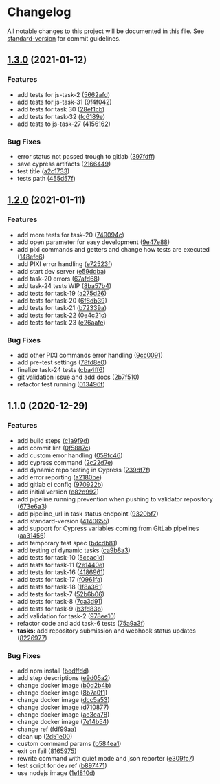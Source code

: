 # Changelog

All notable changes to this project will be documented in this file. See [standard-version](https://github.com/conventional-changelog/standard-version) for commit guidelines.

## [1.3.0](https://gitlab.com/booost/validator/compare/v1.2.0...v1.3.0) (2021-01-12)


### Features

* add tests for js-task-2 ([5662afd](https://gitlab.com/booost/validator/commit/5662afdc46ad5740852b334a39fe2bf7f6ae3e70))
* add tests for js-task-31 ([9f4f042](https://gitlab.com/booost/validator/commit/9f4f042d834c84bb93f952abf1959d6b9e077724))
* add tests for task 30 ([28ef1cb](https://gitlab.com/booost/validator/commit/28ef1cbffaff656e2088fde66a66cd7f4b1b34a5))
* add tests for task-32 ([fc6189e](https://gitlab.com/booost/validator/commit/fc6189ec69770d286f43fa709c48c82f8b21f1b6))
* add tests to js-task-27 ([4156162](https://gitlab.com/booost/validator/commit/41561620cac0221eb67212eac5000081e5ae8386))


### Bug Fixes

* error status not passed trough to gitlab ([397fdff](https://gitlab.com/booost/validator/commit/397fdff80c5df53b615a289257a968a3472bd008))
* save cypress artifacts ([2166449](https://gitlab.com/booost/validator/commit/216644924fbc4ea8f8fb7617537c24a81bc06457))
* test title ([a2c1733](https://gitlab.com/booost/validator/commit/a2c1733248d8297f148fa30d45d3f7cfb060cc3f))
* tests path ([455d57f](https://gitlab.com/booost/validator/commit/455d57f620347d7a1ab19d744a1174ec144055b0))

## [1.2.0](https://gitlab.com/booost/validator/compare/v1.1.0...v1.2.0) (2021-01-11)


### Features

* add more tests for task-20 ([749094c](https://gitlab.com/booost/validator/commit/749094cfb6600a8f3cd03b60309a0630fc89cec4))
* add open parameter for easy development ([9e47e88](https://gitlab.com/booost/validator/commit/9e47e8867dc31cf03cf1de44e4fc4408322455e2))
* add pixi commands and getters and change how tests are executed ([148efc6](https://gitlab.com/booost/validator/commit/148efc6ea051285d59fa861d8f7b609c58028778))
* add PIXI error handling ([e72523f](https://gitlab.com/booost/validator/commit/e72523f67299a2b7ac9e14a08fd25a92ccff0177))
* add start dev server ([e59ddba](https://gitlab.com/booost/validator/commit/e59ddbafe12a6de7c6ca15261547d4cc8f916b03))
* add task-20 errors ([67afd68](https://gitlab.com/booost/validator/commit/67afd68743d752dc198bae93066a9af80cbcd074))
* add task-24 tests WIP ([8ba57b4](https://gitlab.com/booost/validator/commit/8ba57b48d6971b28391b6c6a04afe7d1d2dac2e8))
* add tests for task-19 ([a275d26](https://gitlab.com/booost/validator/commit/a275d26d45a9e302da77c98b011e2a8ec4ba09c1))
* add tests for task-20 ([6f8db39](https://gitlab.com/booost/validator/commit/6f8db39c10eb63eb90d36151fb10ac51a4b34a79))
* add tests for task-21 ([b72339a](https://gitlab.com/booost/validator/commit/b72339a5353ab558fc35fd3c87b9a0858bcc1615))
* add tests for task-22 ([0e4c21c](https://gitlab.com/booost/validator/commit/0e4c21c846b136208a834a2ccbca301811945b75))
* add tests for task-23 ([e26aafe](https://gitlab.com/booost/validator/commit/e26aafeb03eedb389b71a9f147b5ca6d6d197d16))


### Bug Fixes

* add other PIXI commands error handling ([9cc0091](https://gitlab.com/booost/validator/commit/9cc00917da19168d22b572b8ae504f5ab4f0539a))
* add pre-test settings ([78fd8e0](https://gitlab.com/booost/validator/commit/78fd8e06a3082ba0816bb325673f2466b4481dd6))
* finalize task-24 tests ([cba4ff6](https://gitlab.com/booost/validator/commit/cba4ff6156321736a5d8d6b85854f061913a604c))
* git validation issue and add docs ([2b7f510](https://gitlab.com/booost/validator/commit/2b7f51036e00e3f2a18ea5a78805acf15acc5d8e))
* refactor test running ([013496f](https://gitlab.com/booost/validator/commit/013496f8f2f4cd4eb53deea225945850c6d769e6))

## 1.1.0 (2020-12-29)


### Features

* add build steps ([c1a9f9d](https://gitlab.com/booost/validator/commit/c1a9f9d8fa6cf35b6afd6be43152b35c52010d28))
* add commit lint ([0f5887c](https://gitlab.com/booost/validator/commit/0f5887c01e07b8030196dc7310995129f374f66a))
* add custom error handling ([059fc46](https://gitlab.com/booost/validator/commit/059fc469ec7ec78f6063620b7222bb820527820d))
* add cypress command ([2c22d7e](https://gitlab.com/booost/validator/commit/2c22d7e2867539007d188e9fd1002e06e0b02c24))
* add dynamic repo testing in Cypress ([239df7f](https://gitlab.com/booost/validator/commit/239df7fb68260b8dbd292cc1bc5ccf57bbd418a1))
* add error reporting ([a2180be](https://gitlab.com/booost/validator/commit/a2180befed660cd43d938f635c94f242be19dc8c))
* add gitlab ci config ([970922b](https://gitlab.com/booost/validator/commit/970922be96bf4ffffe1a5ef5f6f2a14a82e034f2))
* add initial version ([e82d992](https://gitlab.com/booost/validator/commit/e82d9922bf21f4283494e9225d81449a542b23ff))
* add pipeline running prevention when pushing to validator repository ([673e6a3](https://gitlab.com/booost/validator/commit/673e6a31317fc024985c0c2cb45d0e83e341ccb3))
* add pipeline_url in task status endpoint ([9320bf7](https://gitlab.com/booost/validator/commit/9320bf799ac1ac9c683fb840687f292bc68601f4))
* add standard-version ([4140655](https://gitlab.com/booost/validator/commit/4140655c2f2dd13f51ae21445fdf851407b1370c))
* add support for Cypress variables coming from GitLab pipelines ([aa31456](https://gitlab.com/booost/validator/commit/aa31456b359f6dfb120a0dc309d7285c83f51bd0))
* add temporary test spec ([bdcdb81](https://gitlab.com/booost/validator/commit/bdcdb81b9840a840e21879ed75ff9c9213cf91cd))
* add testing of dynamic tasks ([ca9b8a3](https://gitlab.com/booost/validator/commit/ca9b8a3f4536636eb691b8ef8839b391528489cc))
* add tests for task-10 ([5ccac1d](https://gitlab.com/booost/validator/commit/5ccac1da466e0bfe9d5a84ba202ce3d9ab6e1432))
* add tests for task-11 ([2e1440e](https://gitlab.com/booost/validator/commit/2e1440e2a22c61f1ed31cf3ff2f4ab72c90cd18c))
* add tests for task-16 ([4186961](https://gitlab.com/booost/validator/commit/41869616801e347d29105b7e8107452cbd541595))
* add tests for task-17 ([f0961fa](https://gitlab.com/booost/validator/commit/f0961fa0955e07f8a02ba9d33c19c22a6929c1a3))
* add tests for task-18 ([1f8a361](https://gitlab.com/booost/validator/commit/1f8a36103f8ea9461ae3b1f77cb93e673b602cfd))
* add tests for task-7 ([52b6b06](https://gitlab.com/booost/validator/commit/52b6b068bf2cde8616aa96dd0ac2ff8dc5126144))
* add tests for task-8 ([7ca3d91](https://gitlab.com/booost/validator/commit/7ca3d91cb044a4fc3e8ba1263b6fffb24f43285c))
* add tests for task-9 ([b3fd83b](https://gitlab.com/booost/validator/commit/b3fd83b0ae8b02025bfea192d4bb15dd31be06a5))
* add validation for task-2 ([978ee10](https://gitlab.com/booost/validator/commit/978ee107f2d9b8a5ca1f187d326a0aed830d55b2))
* refactor code and add task-6 tests ([75a9a3f](https://gitlab.com/booost/validator/commit/75a9a3f9269ea868ea004a599c135ec4f99f035d))
* **tasks:** add repository submission and webhook status updates ([8226977](https://gitlab.com/booost/validator/commit/8226977f32455e33b1a673bf9b63707cd91221fc))


### Bug Fixes

* add npm install ([bedffdd](https://gitlab.com/booost/validator/commit/bedffddbc9ed3ab3efaf4d61098280a2f6617975))
* add step descriptions ([e9d05a2](https://gitlab.com/booost/validator/commit/e9d05a2d57ef9b60d90a121bda06afcbf7481f0e))
* change docker image ([b0d2b4b](https://gitlab.com/booost/validator/commit/b0d2b4b56f145e28486110341b7dd94c60f0f100))
* change docker image ([8b7a0f1](https://gitlab.com/booost/validator/commit/8b7a0f101f9e9e2eea50506a6d778f1a6354cb40))
* change docker image ([dcc5a53](https://gitlab.com/booost/validator/commit/dcc5a539e1d87f12053acbf0b8c8c5eea87a8469))
* change docker image ([d710877](https://gitlab.com/booost/validator/commit/d7108774a5f4b7c82dbe639a7fedc6feecff39a2))
* change docker image ([ae3ca78](https://gitlab.com/booost/validator/commit/ae3ca7823b1568ef24bc5cd3b1c7f3a6e680d54c))
* change docker image ([7e14b54](https://gitlab.com/booost/validator/commit/7e14b5409ae8809eeb9680d4668e198b15f849cf))
* change ref ([fdf99aa](https://gitlab.com/booost/validator/commit/fdf99aa2c9be67ece25d69c9dc8a551a27c67fb0))
* clean up ([2d51e00](https://gitlab.com/booost/validator/commit/2d51e00cda74f11529c264907bf501405e8afa55))
* custom command params ([b584ea1](https://gitlab.com/booost/validator/commit/b584ea182e935c1460aa8df818e41d060e3ebfde))
* exit on fail ([8165975](https://gitlab.com/booost/validator/commit/816597559f65e973e091cef76bc176b735a3bd58))
* rewrite command with quiet mode and json reporter ([e309fc7](https://gitlab.com/booost/validator/commit/e309fc7c84bfdaa09fbcb45b353b64f9446e45bd))
* test script for dev ref ([b897471](https://gitlab.com/booost/validator/commit/b897471ef5401da884cdce014a271bbf1e379fe1))
* use nodejs image ([1e1810d](https://gitlab.com/booost/validator/commit/1e1810da0091c4912c19a78eb5b8fb7102a1bd1b))
